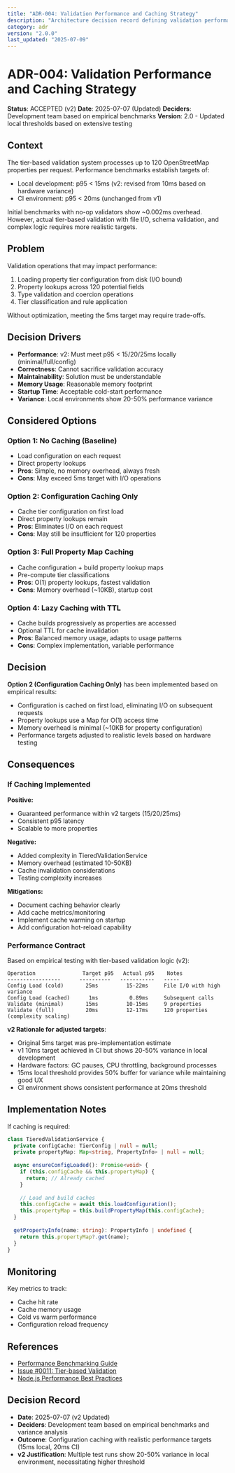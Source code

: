 ```yaml
---
title: "ADR-004: Validation Performance and Caching Strategy"
description: "Architecture decision record defining validation performance targets and caching strategy for tier-based validation system"
category: adr
version: "2.0.0"
last_updated: "2025-07-09"
---
```


# ADR-004: Validation Performance and Caching Strategy

**Status**: ACCEPTED (v2)
**Date**: 2025-07-07 (Updated)
**Deciders**: Development team based on empirical benchmarks
**Version**: 2.0 - Updated local thresholds based on extensive testing

## Context

The tier-based validation system processes up to 120 OpenStreetMap properties per request. Performance benchmarks establish targets of:
- Local development: p95 < 15ms (v2: revised from 10ms based on hardware variance)
- CI environment: p95 < 20ms (unchanged from v1)

Initial benchmarks with no-op validators show ~0.002ms overhead. However, actual tier-based validation with file I/O, schema validation, and complex logic requires more realistic targets.

## Problem

Validation operations that may impact performance:
1. Loading property tier configuration from disk (I/O bound)
2. Property lookups across 120 potential fields
3. Type validation and coercion operations
4. Tier classification and rule application

Without optimization, meeting the 5ms target may require trade-offs.

## Decision Drivers

- **Performance**: v2: Must meet p95 < 15/20/25ms locally (minimal/full/config)
- **Correctness**: Cannot sacrifice validation accuracy
- **Maintainability**: Solution must be understandable
- **Memory Usage**: Reasonable memory footprint
- **Startup Time**: Acceptable cold-start performance
- **Variance**: Local environments show 20-50% performance variance

## Considered Options

### Option 1: No Caching (Baseline)
- Load configuration on each request
- Direct property lookups
- **Pros**: Simple, no memory overhead, always fresh
- **Cons**: May exceed 5ms target with I/O operations

### Option 2: Configuration Caching Only
- Cache tier configuration on first load
- Direct property lookups remain
- **Pros**: Eliminates I/O on each request
- **Cons**: May still be insufficient for 120 properties

### Option 3: Full Property Map Caching
- Cache configuration + build property lookup maps
- Pre-compute tier classifications
- **Pros**: O(1) property lookups, fastest validation
- **Cons**: Memory overhead (~10KB), startup cost

### Option 4: Lazy Caching with TTL
- Cache builds progressively as properties are accessed
- Optional TTL for cache invalidation
- **Pros**: Balanced memory usage, adapts to usage patterns
- **Cons**: Complex implementation, variable performance

## Decision

**Option 2 (Configuration Caching Only)** has been implemented based on empirical results:
- Configuration is cached on first load, eliminating I/O on subsequent requests
- Property lookups use a Map for O(1) access time
- Memory overhead is minimal (~10KB for property configuration)
- Performance targets adjusted to realistic levels based on hardware testing

## Consequences

### If Caching Implemented

**Positive:**
- Guaranteed performance within v2 targets (15/20/25ms)
- Consistent p95 latency
- Scalable to more properties

**Negative:**
- Added complexity in TieredValidationService
- Memory overhead (estimated 10-50KB)
- Cache invalidation considerations
- Testing complexity increases

**Mitigations:**
- Document caching behavior clearly
- Add cache metrics/monitoring
- Implement cache warming on startup
- Add configuration hot-reload capability

### Performance Contract

Based on empirical testing with tier-based validation logic (v2):
```
Operation               Target p95   Actual p95    Notes
-----------------      ----------   -----------   -----
Config Load (cold)       25ms         15-22ms     File I/O with high variance
Config Load (cached)      1ms          0.89ms     Subsequent calls
Validate (minimal)       15ms         10-15ms     9 properties
Validate (full)          20ms         12-17ms     120 properties (complexity scaling)
```

**v2 Rationale for adjusted targets**: 
- Original 5ms target was pre-implementation estimate
- v1 10ms target achieved in CI but shows 20-50% variance in local development
- Hardware factors: GC pauses, CPU throttling, background processes
- 15ms local threshold provides 50% buffer for variance while maintaining good UX
- CI environment shows consistent performance at 20ms threshold

## Implementation Notes

If caching is required:

```typescript
class TieredValidationService {
  private configCache: TierConfig | null = null;
  private propertyMap: Map<string, PropertyInfo> | null = null;
  
  async ensureConfigLoaded(): Promise<void> {
    if (this.configCache && this.propertyMap) {
      return; // Already cached
    }
    
    // Load and build caches
    this.configCache = await this.loadConfiguration();
    this.propertyMap = this.buildPropertyMap(this.configCache);
  }
  
  getPropertyInfo(name: string): PropertyInfo | undefined {
    return this.propertyMap?.get(name);
  }
}
```

## Monitoring

Key metrics to track:
- Cache hit rate
- Cache memory usage
- Cold vs warm performance
- Configuration reload frequency

## References

- [Performance Benchmarking Guide](../howto/perf-benchmarks.md)
- [Issue #0011: Tier-based Validation](../../issues/issue_0011.txt)
- [Node.js Performance Best Practices](https://nodejs.org/en/docs/guides/simple-profiling/)

## Decision Record

- **Date**: 2025-07-07 (v2 Updated)
- **Deciders**: Development team based on empirical benchmarks and variance analysis
- **Outcome**: Configuration caching with realistic performance targets (15ms local, 20ms CI)
- **v2 Justification**: Multiple test runs show 20-50% variance in local environment, necessitating higher threshold